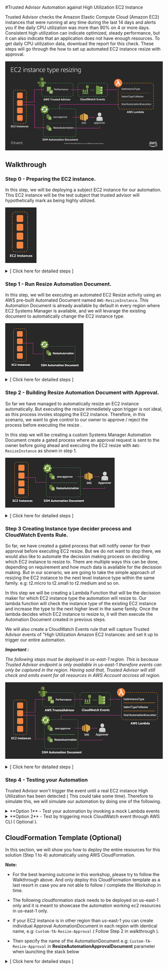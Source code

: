 
#Trusted Advisor Automation against High Utilization EC2 Instance

Trusted Advisor checks the Amazon Elastic Compute Cloud (Amazon EC2) instances that were running at any time during the last 14 days and alerts you if the daily CPU utilization was more than 90% on 4 or more days. Consistent high utilization can indicate optimized, steady performance, but it can also indicate that an application does not have enough resources. To get daily CPU utilization data, download the report for this check. These steps will go through the how to set up automated EC2 instance resize with approval. 

![alt txt](images/diagram.png)



## Walkthrough

### Step 0 - Preparing the EC2 instance.

In this step, we will be deploying a subject EC2 instance for our automation. This EC2 instance will be the test subject that trusted advisor will hypothetically mark as being highly utilized.

![alt txt](images/step0-diag-build.png)

<details>
<summary>[ Click here for detailed steps ]</summary><p>

1. From AWS console, take **note of the region you are launching your resource.**
2. Click on **Launch Instance**.
3. Click **Select** on any AMI ( for the purpose of this workshop whichever AMI you select does not matter, as long as the instance can successfully start ).
4. Select `t2.nano` EC2 instance ( Let's be frugal ) then click **Review and Launch**.
5. Click on **Edit Tags**.
6. Click **Add Tag** and place `Name` under Key and type in `ta-test-instance` as the Value.
5. Click **Review and Launch** once again.
6. Click **Launch**. 
7. Select `Proceed without a key pair` and tick the "I acknowledge that I will not be able to connect to this instance unless I already know the password built into this AMI." 
8. Click **Launch Instances** 

More details on how to launch EC2 instance [Click Here](https://docs.aws.amazon.com/AWSEC2/latest/UserGuide/launching-instance.html "Create EC2 Instance")

</p></details>

### Step 1 - Run Resize Automation Document.

In this step, we will be executing an automated EC2 Resize activity using an AWS pre-built Automated Document named `AWS-ResizeInstance`. This Automation Document is already available by default in every region where EC2 Systems Manager is available, and we will levarage the existing document to automatically change the EC2 instance type. 

![alt txt](images/step1-diag-build.png)

<details>
<summary>[ Click here for detailed steps ]</summary><p>

1. From AWS console make sure to select the same region as the launched EC2 instance in step 0.
2. Then Click on **Services** and type in `Systems Manager` in the search bar, then click on the result.
	![alt txt](images/step1.png)

3. Click on **Automation** on the left menu.
3. Click on **Execute automation**.
4. Search for `AWS-ResizeInstance`using the search bar.
5. Select `AWS-ResizeInstance` then click **Next**
6. Under Input parameters enter the Instance Id of the launched EC2 instance in step 0 on `Instance Id` field e.g: i-2daaf3fafads3
7. Enter the Instance type that you would like this instance to resize to under `Instance type` field e.g: `t2.micro`
8. Click on **Execute automation**. 
	![alt txt](images/step5.png)
	
9. Watch the automation progressing and notice all the steps Systems Manager has taken for you.
	![alt txt](images/step6.png)

7. Then watch the EC2 instance being stopped, resized, then start again, without human intervention.
	![alt txt](images/step7.png)

</p></details>


### Step 2 - Building Resize Automation Document with Approval.

So far we have managed to automatically resize an EC2 instance automatically. But executing the resize immedietely upon trigger is not ideal, as this process involes stopping the EC2 instance. Therefore, in this scenario, we want to give control to our owner to approve / reject the process before executing the resize .

In this step we will be creating a custom Systems Manager Automation Document create a gated process where an approval request is sent to the owner before going ahead and executing the EC2 resize with `AWS-ResizeInstance` as shown in step 1.

![alt txt](images/step2-diag-build.png)

<details>
<summary>[ Click here for detailed steps ]</summary><p>

_**Note :**_
*In this step we will be creating an SNS topic to allow Automation Document to send the approval request. Please ensure to create the SNS Topic below in the same region where you deployed the Automation Document and your instance on step 0. Please also take note of the region name for the remaining of the workshop.*

**Setting up the SNS Topic**

1. From AWS console make sure to select the same region as the launched EC2 instance in step 0.
2. Click **Services** and type `SNS` then click on the result.
3. From here click on **Create Topic**.
4. Type in `ta-resize-approval-topic` as Topic Name and `taresize` as Display Name.
5. Click **Create Topic** ( Note the SNS topic ARN, we will need this later ) e.g: arn:aws:sns:ap-southeast-2:0227823432442:ta-resize-approval-topic
6. Click on **Create subscription**, select Email for protocol and type in your email addess on endpoint.
5. Click **Create subscription**.
6. You should receive an email from SNS service to the email address specified.
7. Click on the **Confirm Subscription** in the email body.
8. From this point onwards any notification that is published to this topic, you will receive the notification in your email.

**Creating the Custom Automation Document**

1. From AWS console make sure to select the same region as the launched EC2 instance in step 0.
2. Then Click on **Services** and type in `Systems Manager` in the search bar, then click on the result.
	![alt txt](images/step1.png)
3. Click on **Documents** on the left menu.
3. Click on **Create Document**.
4. Type `Custom-ResizeInstanceApproval` in the Name field.
5. Select `Automation document` in the Document Type.
4. Copy paste below sample below into the Content field.
5. Replace the `<enter your SNS topic ARN here>` in the json text with the SNS topic ARN you took above.
6. Replace the `<enter the approver IAM user ARN>` with the ARN of your current IAM user.

	To obtain the current user IAM please follow these steps:
	
	* 	From AWS Console Click on **Services** and type in `IAM` in the search bar, then click on the result.
	*  Click on **Users** on the left menu.
	*  Locate your username and click on **your username**.
	*  Note the User ARN in the User ARN field under Summary section.

7. Click **create document**

**Custom-ResizeInstanceApproval sample.**

```
{
  "description": "Resize Instance with Approval",
  "assumeRole": "{{ AutomationAssumeRole }}",
  "schemaVersion": "0.3",
  "parameters": {
    "AutomationAssumeRole": {
      "default": "", 
      "description": "(Optional) The ARN of the role that allows Automation to perform the actions on your behalf.",
      "type": "String"
    },
    "InstanceId": {
      "description": "(Required) EC2 Instance to restart",
      "type": "String"
    },
    "InstanceType": {
      "description": "(Required) EC2 Instance Type",
      "type": "String"
    }
  },
  "mainSteps": [
    {
      "inputs": {
        "Message": "You have an Instance Resize approval request.",
        "NotificationArn": "<enter your SNS topic ARN here>",
        "MinRequiredApprovals": 1,
        "Approvers": [
          "<enter the approver IAM user ARN>"
        ]
      },
      "name": "Approve",
      "action": "aws:approve",
      "onFailure": "Abort"
    },
    {
      "maxAttempts": 10,
      "inputs": {
        "RuntimeParameters": {
          "InstanceId": "{{ InstanceId }}",
          "InstanceType": "{{ InstanceType }}"
        },
        "DocumentName": "AWS-ResizeInstance"
      },
      "name": "Resize",
      "action": "aws:executeAutomation",
      "timeoutSeconds": 600,
      "onFailure": "Abort"
    }
  ]
}
```
**Execute the Custom Automation Document** 

1. From AWS console make sure to select the same region as the launched EC2 instance in step 0.
2. From AWS console, click on Services and type in Systems Manager in the search bar and press enter. 
	![alt txt](images/step1.png)

4. Click on **Automation** on the left menu.
5. Click on **Execute automation**.
6. In the search bar, search for the name of the Automation Document you created in this step `Custom-ResizeInstanceApproval`
7. Select on the document then click **Next** 
8. Under Input parameters enter the Instance Id of the launched EC2 instance in step 0 on `Instance Id` field e.g: i-2daaf3fafads3
9. Enter the Instance type that you would like this instance to resize to under `Instance type` field e.g: `t2.xlarge`
10. Click on **Execute**. 
	![alt txt](images/step5.png)

11. Notice the number of steps in this document.
12. Once the first step status is "waiting", you should receive an email from SNS notification asking for owner approval. 
13. Click on the **approve url** on the body of the email.
14. Select `Approve`, and click **Submit**
	![alt txt](images/step6a.png)

15. Watch EC2 instance being resized from the normal EC2 console. 
	
</p></details>

### Step 3 Creating Instance type decider process and CloudWatch Events Rule.

So far, we have created a gated process that will notify owner for their approval before executing EC2 resize. But we do not want to stop there, we would also like to automate the decission making process on deciding which EC2 instance to resize to. There are multiple ways this can be done, depending on requirement and how much data is available for the decission making. But in our scenario, we are going to take the simple approach of resizing the EC2 instance to the next level instance type within the same family. e.g: t2.micro to t2.small to t2.medium and so on. 

In this step we will be creating a Lambda Function that will be the decission maker for which EC2 instance type the automation will resize to. Our lambda function will check the instance type of the existing EC2 instance and increase the type to the next higher level in the same family. Once the lambda decides which EC2 instance to resize to, it will then execute the Automation Document created in previous steps.

We will also create a CloudWatch Events rule that will capture Trusted Advisor events of "High Utilization Amazon EC2 Instances: and set it up to trigger our entire automation.

_**Important :**_

*The following steps must be deployed in us-east-1 region. This is because Trusted Advisor endpoint is only available in us-east-1 therefore events can only be captured in the region. Having said that, Trusted Advisor will still check and emits event for all resources in AWS Account accross all region.*

![alt txt](images/step4-diag-build.png)

<details>
<summary>[ Click here for detailed steps ]</summary><p>

1. From AWS console make sure to select the us-east-1 region.
2. From AWS console, click on Services and type in Lambda in the search bar and press enter. 
	![alt txt](images/step8.png)
2. Click on **Create Function** 
3. Type in your function **Name** as `ta-resize-lambda`.
4. Set Runtime to **Python3.6**
5. Select Create custom role, click on **Edit**.
6. Choose Create a new IAM Role, and type in the role name.
7. Copy and paste below IAM Role and click **Allow**

	```
	{
	    "Version": "2012-10-17",
	    "Statement": [
	        {
	            "Effect": "Allow",
	            "Action": [
	                "logs:CreateLogStream",
	                "logs:CreateLogGroup",
	                "logs:PutLogEvents"
	            ],
	            "Resource": [
	                "arn:aws:logs:*:*:*"
	            ]
	        },
	        {
	            "Effect": "Allow",
	            "Action": [
	                "sns:Publish"
	            ],
	            "Resource": [
	                "*"
	            ]
	        },
	        {
	            "Effect": "Allow",
	            "Action": [
	                "iam:PassRole",
	                "iam:CreateRole",
	                "iam:DeleteRolePolicy",
	                "iam:PutRolePolicy",
	                "iam:GetRole",
	                "iam:DeleteRole"
	            ],
	            "Resource": [
	                "*"
	            ]
	        },
	        {
	            "Effect": "Allow",
	            "Action": [
	                "ssm:StartAutomationExecution",
	                "ssm:StopAutomationExecution",
	                "ssm:GetAutomationExecution"
	            ],
	            "Resource": [
	                "*"
	            ]
	        },
	        {
	            "Effect": "Allow",
	            "Action": [
	                "ec2:DescribeInstances",
	                "ec2:DescribeInstanceStatus",
	                "ec2:StartInstances",
	                "ec2:ModifyInstanceAttribute",
	                "ec2:StopInstances"
	            ],
	            "Resource": "*"
	        },
	        {
	            "Effect": "Allow",
	            "Action": [
	                "lambda:CreateFunction",
	                "lambda:InvokeFunction",
	                "lambda:AddPermission",
	                "lambda:DeleteFunction",
	                "lambda:GetFunction"
	            ],
	            "Resource": "*"
	        },
	        {
	            "Effect": "Allow",
	            "Action": [
	                "cloudformation:CreateStack",
	                "cloudformation:DeleteStack",
	                "cloudformation:DescribeStacks"
	            ],
	            "Resource": "*"
	        }
	    ]
	}
	```

7. Copy Paste below Lambda Function Code.
	![alt txt](images/step9.png)
	
	```
	import json
	import boto3
	import os
	
	## EC2 Instance Table to decide which instance type to resize
	i_list = {
	  "t2":["nano","micro","small","medium","large","xlarge","2xlarge"],
	  "t3":["nano","micro","small","medium","large","xlarge","2xlarge"],
	  "m5d":["large","xlarge","2xlarge","4xlarge","12xlarge","24xlarge"],
	  "m5":["large","xlarge","2xlarge","4xlarge","12xlarge","24xlarge"],
	  "m4":["large","xlarge","2xlarge","4xlarge","10xlarge","16xlarge"],
	  "c5d":["large","xlarge","2xlarge","4xlarge","9xlarge","18xlarge"],
	  "c5":["large","xlarge","2xlarge","4xlarge","9xlarge","18xlarge"],
	  "c4":["large","xlarge","2xlarge","4xlarge","8xlarge"],
	  "f1":["2xlarge","16xlarge"],
	  "g3":["4xlarge","8xlarge","16xlarge"],
	  "g2":["2xlarge","8xlarge"],
	  "p2":["xlarge","8xlarge","16xlarge"],
	  "p3":["2xlarge","8xlarge","16xlarge"],
	  "r5d":["large","xlarge","2xlarge","4xlarge","12xlarge","24xlarge"],
	  "r5":["large","xlarge","2xlarge","4xlarge","12xlarge","24xlarge"],
	  "r4":["large","xlarge","2xlarge","4xlarge","8xlarge","16xlarge"],
	  "x1":["16xlarge","32xlarge"],
	  "x1e":["xlarge","2xlarge","4xlarge","8xlarge","16xlarge","32xlarge"],
	  "z1d":["large","xlarge","2xlarge","3xlarge","6xlarge","12xlarge"],
	  "d2":["xlarge","2xlarge","4xlarge","8xlarge"],
	  "i2":["xlarge","2xlarge","4xlarge","8xlarge"],
	  "h1":["2xlarge","4xlarge","8xlarge","16xlarge"],
	  "i3":["large","xlarge","2xlarge","4xlarge","8xlarge","16xlarge"]
	}
	
	## Function to decide new EC2 instance type
	## This function will choose a higher instance type in the same family 
	def getResize(IType):
	    I = IType.split(".")
	    Idx = i_list[I[0]].index(I[1])
	    leng = len(i_list[I[0]]) - 1
	    
	    if Idx < leng:
	        NIdx = Idx + 1
	        RType = I[0] + "." + i_list[I[0]][NIdx]
	    else:
	        RType = "none"
	    return(RType)
	
	## Function to find instance type from instance id.
	def getIType(IID,ec2):
	    resp = ec2.describe_instances(InstanceIds=[IID])
	    RType = resp['Reservations'][0]['Instances'][0]['InstanceType']
	    return(RType)
	
	## Lambda Handler Function
	def lambda_handler(event, context):
	    print(json.dumps(event))
	    RARN = event['detail']['resource_id'].split(':')
	    REGION = RARN[3]
	    
	    ssm = boto3.client('ssm', region_name=REGION)
	    ec2 = boto3.client('ec2', region_name=REGION)
	   
		 # Find Instance ID, check the type and decise which is the next instance type.
	    IID = event['detail']['check-item-detail']['Instance ID']
	    IType = getIType(IID,ec2)
	    RType = getResize(IType)
	    
	    # Execute Automation Document of ResizeAutoDocument Environment variable.
	    # xecute Automation Document
	    if RType != "none":
	        x = ssm.start_automation_execution(
	                DocumentName = os.environ['ResizeAutoDocument'],
	                Parameters= { 
	                    'InstanceId': [IID], 
	                    'InstanceType': [RType]
	                  }
	              )
	        print(json.dumps(x))
	        print("Executing Resize")
	    else:
	        print("No Higher Instance Found, Please Review other Instance Family")
	    return(event)
	```

8. Under Environment Variable, create environment variables with key called **ResizeAutoDocument** and the name of the Automation Document created in step 2 `Custom-ResizeInstanceApproval` as the value.
	![alt txt](images/step12.png)

9. Set the function timeout to 30 seconds or more.
10. Click **Save** 

**Creating the CloudWatch Events Rule for Trusted Advisor**

1. From AWS console make sure to select the us-east-1 region.
2. From AWS console, click on Services and type in CloudWatch in the search bar and press enter. 
	![alt txt](images/step10.png)

3. Click on **Rules** under Events on the left side of the menu screen.
4. Click **CreateRule**
5. Click **Edit** on the Event Source section and paste below patten.

	```
	{
	  "detail-type": [
	    "Trusted Advisor Check Item Refresh Notification"
	  ],
	  "source": [
	    "aws.trustedadvisor"
	  ],
	  "detail": {
	    "check-name": [
	      "High Utilization Amazon EC2 Instances"
	    ],
	    "status": [
	      "WARN"
	    ]
	  }
	}
	```

6. Click **Add target** 
7. Select Function you created above `ta-resize-lambda`.
9. Click **Configure Details** 
10. Enter `ta-highec2util-events` in the Name field.
11. Click **Create Rule**

From this point our Lambda and CloudWatch events are ready to recieve events from Trusted Advisor and kick off the EC2 Resize process. But now, lets test it.
	
</p></details>



### Step 4 - Testing your Automation

Trusted Advisor won't trigger the event until a real EC2 instance High Utilization has been detected ( This could take some time). Therefore to simulate this, we will simulate our automation by doing one of the following.

<details>
<summary> **Option 1** - Test your automation by invoking a mock Lambda events
</summary><p>

In this step we will simulate our automation by invoking the lambda function through the Test Event. We will create a test event in lambda function and pass on a mock Trusted Advisor payload to invoke our automation process.

1. From AWS console make sure to select the us-east-1 region.
2. From AWS console, click on Services and type in Lambda in the search bar and press enter. 
	![alt txt](images/step8.png)
3. Using the search bar locate the Lambda function you created in this step `ta-resize-lambda`.
4. Click on the **functon name**.
3. Click on **Select a test event** then **Configure test events**
4. Select Create new test event.
5. Under Event name field enter `tahighec2utiltestevent`.
6. In the body of the event, copy and paste below content and replace `< instance id >` with instance id in step 0 
5. Replace `< instance region >` with the region where the instance id is deployed in step 0

**Lambda Function test event**

	```
	{
	  "detail": {
	    "check-item-detail": {
	      "Instance ID": "<instance id>"
	    },
		"resource_id":"arn:aws:ec2:<instance region>:23214342432:instance/<instance id>"
	  }
	}
	```

13. Click **Create**.
14. ensute the event you created is selected, then click **Test**
15. This should now trigger the AutomationDocument execution.
16. Go to Systems Manager Console in the region where the EC2 instance is provisioned. 
	![alt txt](images/step1.png)

17. Click on **Automation** on the left menu.
18. You should be able to see the Automation execution progress ( Look for the one with waiting status ).
19. Wait for an email from SNS notification asking for your approval, click on the approve url and select approve, and proceed with approving the request.
20. Watch EC2 instance being resized from the normal EC2 console. 
	![alt txt](images/step7.png)

For visibility here is an example of the event being triggered by TA High Utilization Check.
	
	```
	{  
	   "version":"0",
	   "id":"4d04a964-88a6-7093-74c8-9af26598ca3e",
	   "detail-type":"Trusted Advisor Check Item Refresh Notification",
	   "source":"aws.trustedadvisor",
	   "account":"000000000000",
	   "time":"2018-11-20T01:01:49Z",
	   "region":"us-east-1",
	   "resources":[  
	
	   ],
	   "detail":{  
	      "check-name":"High Utilization Amazon EC2 Instances",
	      "check-item-detail":{  
	         "Day 1":"98.8%",
	         "Day 2":"98.8%",
	         "Day 3":"98.8%",
	         "Region/AZ":"us-west-2c",
	         "14-Day Average CPU Utilization":"98.8%",
	         "Day 14":"98.8%",
	         "Day 13":"98.8%",
	         "Day 12":"98.8%",
	         "Day 11":"98.8%",
	         "Day 10":"98.8%",
	         "Instance Type":"m3.medium",
	         "Instance ID":"i-b6218518",
	         "Day 8":"98.8%",
	         "Instance Name":"Overutilized4",
	         "Day 9":"98.8%",
	         "Number of Days over 90% CPU Utilization":"14",
	         "Day 4":"98.8%",
	         "Day 5":"98.8%",
	         "Day 6":"98.8%",
	         "Day 7":"98.8%"
	      },
	      "status":"WARN",
	      "resource_id":"arn:aws:ec2:us-west-2:753667216438:instance/i-b6218518",
	      "uuid":"e03b12af-004c-412b-9a76-c7d77a907c6d"
	   }
	}
	
	```
</p></details>
	
	
<details>
<summary> **Option 2** - Test by triggering mock CloudWatch event through AWS CLI ( Optional ).
</summary><p>

In this step we test our automation by creating a mock CloudWatch Events. We will create another CloudWatch events rule with `awsmock.trustedadvisor` as the source. 
	
This is because, for security and integrity reasons, access to put custom event to `aws.trustedadvisor` source is not allowed, therefore in below rule we are using `awsmock.trustedadvisor` as the source instead.

1. From AWS console, click on Services and type in CloudWatch in the search bar and press enter. 
	![alt txt](images/step10.png)
	
2. Click on **Rules** under Events on the left side of the menu screen.
3. Click **CreateRule**
4. Click **Edit** on the event source pattern and paste below.
	
	
	```
	{
	  "detail-type": [
	    "Trusted Advisor Check Item Refresh Notification"
	  ],
	  "source": [
	    "awsmock.trustedadvisor"
	  ],
	  "detail": {
	    "check-name": [
	      "High Utilization Amazon EC2 Instances"
	    ],
	    "status": [
	      "WARN"
	    ]
	  }
	}
	```
	
5. Click **Add target** 
6. Select Function you created on step 3.
7. Keep everything else default.
8. Click **Configure Details** 
9. Create a text file and name it **mockpayload.json**
10. Copy and paste below content and replace `< instance id >` with instance id in step 0 
11. Replace `< instance region >` with the region where the instance id is deployed in step 0
	
	```
	[
	  {
	    "DetailType": "Trusted Advisor Check Item Refresh Notification",
	    "Source": "awsmock.trustedadvisor",
	    "Time": "2017-02-07T00:55:52Z",
	    "Resources": [],
	    "Detail": "{\"check-name\":\"High Utilization Amazon EC2 Instances\",\"check-item-detail\":{\"Instance ID\":\"< instance id >\"},\"status\":\"WARN\",\"resource_id\":\"arn:aws:ec2:< instance region >:23232324324:instance/< instance id >\"}"
	  }
	]
	
	```
	
*This custom event payload will represent the Trusted Advisor event for this scenario.*
	
Once you've configured the above rule, and created the **mockpayload.json** file you can trigger the automation by putting a a custom CloudWatch event with below command.
This step will require you to have AWS CLI installed in your laptop. 
Click Here for instructions on how to install and configure AWS CLI, if you do not have them installed.
	
`aws events put-events --entries file://mockpayload.json`
	
</p></details>

## CloudFormation Template (Optional)

In this section, we will show you how to deploy the entire resources for this solution (Step 1 to 4) automatically using AWS CloudFormation.

**Note:**

* For the best learning outcome in this workshop, please try to follow the Walkthrough above. And only deploy this CloudFormation template as a last resort in case you are not able to follow / complete the Workshop in time.

* The following cloudformation stack needs to be deployed on us-east-1 only and it is meant to showcase the automation working ec2 resources in us-east-1 only. 

* If your EC2 instance is in other region than us-east-1 you can create individual Approval AutomationDocument in each region with identical name, e.g: `Custom-TA-Resize-Approval` ( Follow Step 2 in walkthrough ). 

* Then specify the name of the AutomationDocument e.g: `Custom-TA-Resize-Approval` in **ResizeAutomationApprovalDocument** parameter when launching the stack below 

<details>
<summary>[ Click here for detailed steps ]</summary><p>

1. Deploy CloudFormation stack using template `ta-automation-highutil-ec2.yml` in us-east-1 region. 
2. Refer here for instructions on how to deploy Stack [Create Stack](https://docs.aws.amazon.com/AWSCloudFormation/latest/UserGuide/cfn-console-create-stack.html "Create Stack").
3. If you are automating instance outside **us-east-1** read the note above and fill in the AutomationDocument name you created in **ResizeAutomationApprovalDocument** parameter. If you leave them blank the automation will only works on **us-east-1**

</p></details>
